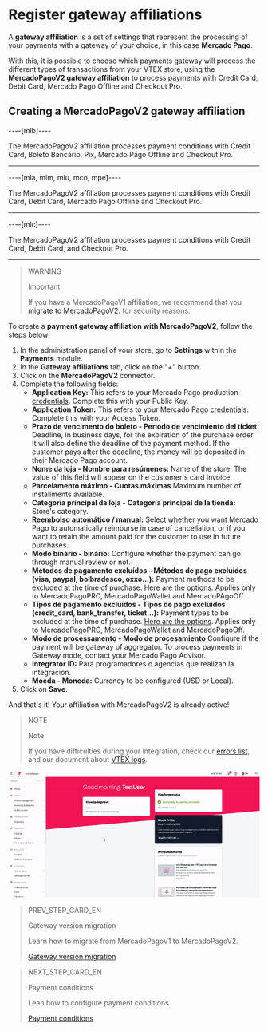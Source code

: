 # Register gateway affiliations

A **gateway affiliation** is a set of settings that represent the processing of your payments with a gateway of your choice, in this case **Mercado Pago**. 

With this, it is possible to choose which payments gateway will process the different types of transactions from your VTEX store, using the **MercadoPagoV2 gateway affiliation** to process payments with Credit Card, Debit Card, Mercado Pago Offline and Checkout Pro.

## Creating a MercadoPagoV2 gateway affiliation

----[mlb]----

The MercadoPagoV2 affiliation processes payment conditions with Credit Card, Boleto Bancário, Pix, Mercado Pago Offline and Checkout Pro.

------------

----[mla, mlm, mlu, mco, mpe]----

The MercadoPagoV2 affiliation processes payment conditions with Credit Card, Debit Card, Mercado Pago Offline and Checkout Pro.

------------

----[mlc]----

The MercadoPagoV2 affiliation processes payment conditions with Credit Card, Debit Card, and Checkout Pro.

------------

> WARNING
>
> Important
>
> If you have a MercadoPagoV1 affiliation, we recommend that you [migrate to MercadoPagoV2](https://www.mercadopago[FAKER][URL][DOMAIN]/developers/en/guides/vtex/mp1-mp2-migration). for security reasons.

To create a **payment gateway affiliation with MercadoPagoV2**, follow the steps below:

1. In the administration panel of your store, go to **Settings** within the **Payments** module.
2. In the **Gateway affiliations** tab, click on the "+" button.
3. Click on the **MercadoPagoV2** connector.
4. Complete the following fields: 
   * **Application Key:** This refers to your Mercado Pago production [credentials](https://www.mercadopago[FAKER][URL][DOMAIN]/developers/en/guides/credentials/credentials). Complete this with your Public Key.
   * **Application Token:** This refers to your Mercado Pago [credentials](https://www.mercadopago[FAKER][URL][DOMAIN]/developers/en/guides/credentials/credentials). Complete this with your Access Token.
   * **Prazo de vencimento do boleto - Periodo de vencimiento del ticket:** Deadline, in business days, for the expiration of the purchase order. It will also define the deadline of the payment method. If the customer pays after the deadline, the money will be deposited in their Mercado Pago account.
   * **Nome da loja - Nombre para resúmenes:** Name of the store. The value of this field will appear on the customer's card invoice.
   * **Parcelamento máximo - Cuotas máximas** Maximum number of installments available.
   * **Categoría principal da loja - Categoría principal de la tienda:** Store's category.
   * **Reembolso automático / manual:** Select whether you want Mercado Pago to automatically reimburse in case of cancellation, or if you want to retain the amount paid for the customer to use in future purchases.
   * **Modo binário - binário:** Configure whether the payment can go through manual review or not.
   * **Métodos de pagamento excluídos - Métodos de pago excluídos (visa, paypal, bolbradesco, oxxo...):** Payment methods to be excluded at the time of purchase. [Here are the options](https://www.mercadopago[FAKER][URL][DOMAIN]/developers/en/guides/vtex/payment-methods). Applies only to MercadoPagoPRO, MercadoPagoWallet and MercadoPAgoOff.
   * **Tipos de pagamento excluídos - Tipos de pago excluidos (credit_card, bank_transfer, ticket...):** Payment types to be excluded at the time of purchase. [Here are the options](https://www.mercadopago[FAKER][URL][DOMAIN]/developers/en/guides/vtex/payment-methods). Applies only to MercadoPagoPRO, MercadoPagoWallet and MercadoPagoOff.
   * **Modo de processamento - Modo de procesamiento** Configure if the payment will be gateway of aggregator. To process payments in Gateway mode, contact your Mercado Pago Advisor.
   * **Integrator ID:** Para programadores o agencias que realizan la integración.
   * **Moeda - Moneda:** Currency to be configured (USD or Local).
5. Click on **Save**.

And that's it! Your affiliation with MercadoPagoV2 is already active!

> NOTE
>
> Note
> 
> If you have difficulties during your integration, check our [errors list](https://www.mercadopago[FAKER][URL][DOMAIN]/developers/en/guides/vtex/common-errors), and our document about [VTEX logs](https://www.mercadopago[FAKER][URL][DOMAIN]/developers/en/guides/vtex/logs).

![Creating a MercadoPagoV2 gateway affiliation](/images/vtex/affiliationV2-imagenv2-en.gif)

> PREV_STEP_CARD_EN
>
> Gateway version migration
>
> Learn how to migrate from MercadoPagoV1 to MercadoPagoV2.
>
> [Gateway version migration](https://www.mercadopago[FAKER][URL][DOMAIN]/developers/en/guides/vtex/mp1-mp2-migration)

> NEXT_STEP_CARD_EN
>
> Payment conditions
>
> Lean how to configure payment conditions.
>
> [Payment conditions](https://www.mercadopago[FAKER][URL][DOMAIN]/developers/en/guides/vtex/configure-payment-conditions)
